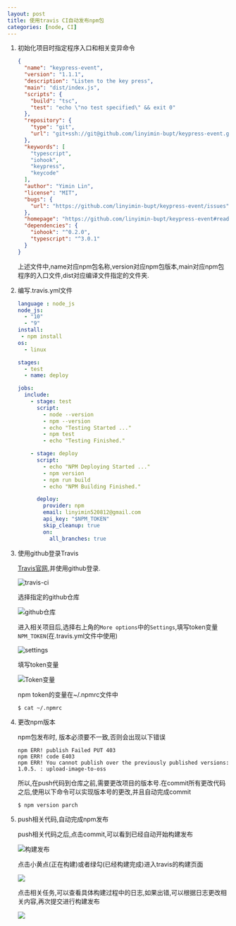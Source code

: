 ```yaml
---
layout: post
title: 使用travis CI自动发布npm包
categories: [node, CI]
---
```


1. 初始化项目时指定程序入口和相关变异命令

   ```json
   {
     "name": "keypress-event",
     "version": "1.1.1",
     "description": "Listen to the key press",
     "main": "dist/index.js",
     "scripts": {
       "build": "tsc",
       "test": "echo \"no test specified\" && exit 0"
     },
     "repository": {
       "type": "git",
       "url": "git+ssh://git@github.com/linyimin-bupt/keypress-event.git"
     },
     "keywords": [
       "typescript",
       "iohook",
       "keypress",
       "keycode"
     ],
     "author": "Yimin Lin",
     "license": "MIT",
     "bugs": {
       "url": "https://github.com/linyimin-bupt/keypress-event/issues"
     },
     "homepage": "https://github.com/linyimin-bupt/keypress-event#readme",
     "dependencies": {
       "iohook": "^0.2.0",
       "typescript": "^3.0.1"
     }
   }
   ```

   上述文件中,name对应npm包名称,version对应npm包版本,main对应npm包程序的入口文件,dist对应编译文件指定的文件夹.

2. 编写.travis.yml文件

   ```yaml
   language : node_js
   node_js:
     - "10"
     - "9"
   install:
    - npm install
   os:
     - linux
   
   stages:
     - test
     - name: deploy
   
   jobs:
     include:
       - stage: test
         script:
           - node --version
           - npm --version
           - echo "Testing Started ..."
           - npm test
           - echo "Testing Finished."
   
       - stage: deploy
         script:
           - echo "NPM Deploying Started ..."
           - npm version
           - npm run build
           - echo "NPM Building Finished."
   
         deploy:
           provider: npm
           email: linyimin520812@gmail.com
           api_key: "$NPM_TOKEN"
           skip_cleanup: true
           on:
             all_branches: true
   ```

3. 使用github登录Travis

   [Travis官网](https://www.travis-ci.org),并使用github登录.

   ![travis-ci](http://linyimin-blog.oss-cn-beijing.aliyuncs.com/cjl0zdwxq0000zvkh64uuv0xh.png)

   选择指定的github仓库

   ![github仓库](http://linyimin-blog.oss-cn-beijing.aliyuncs.com/cjl0zh69e0001zvkhvah4d0lt.png)

   进入相关项目后,选择右上角的`More options`中的`Settings`,填写token变量`NPM_TOKEN`(在.travis.yml文件中使用)

   ![settings](http://linyimin-blog.oss-cn-beijing.aliyuncs.com/cjl106wl100030skh2mt7wy6b.png)

   填写token变量

   ![Token变量](http://linyimin-blog.oss-cn-beijing.aliyuncs.com/cjl107sb600040skhv0b4m4o8.png)

   npm token的变量在~/.npmrc文件中

   ```shell
   $ cat ~/.npmrc 
   ```

4. 更改npm版本

   npm包发布时, 版本必须要不一致,否则会出现以下错误

   ```
   npm ERR! publish Failed PUT 403
   npm ERR! code E403
   npm ERR! You cannot publish over the previously published versions: 1.0.5. : upload-image-to-oss
   ```

   所以,在push代码到仓库之前,需要更改项目的版本号.在commit所有更改代码之后,使用以下命令可以实现版本号的更改,并且自动完成commit

   ```shell
   $ npm version parch
   ```

5. push相关代码,自动完成npm发布

   push相关代码之后,点击commit,可以看到已经自动开始构建发布

   ![构建发布](http://linyimin-blog.oss-cn-beijing.aliyuncs.com/cjl0zxr8c00000skhxcuq8axi.png)

   点击小黄点(正在构建)或者绿勾(已经构建完成)进入travis的构建页面

   ![](http://linyimin-blog.oss-cn-beijing.aliyuncs.com/cjl100z6q00010skhfdfju8rs.png)

   点击相关任务,可以查看具体构建过程中的日志,如果出错,可以根据日志更改相关内容,再次提交进行构建发布

   ![](http://linyimin-blog.oss-cn-beijing.aliyuncs.com/cjl103mc500020skhj6dmool9.png)
